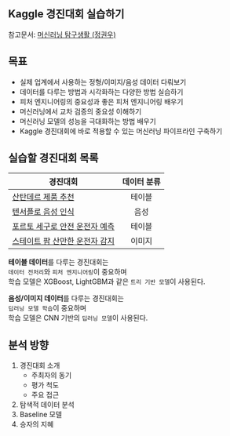 ## Kaggle 경진대회 실습하기
참고문서: [머신러닝 탐구생활 (정권우)](https://www.yes24.com/Product/Goods/63830327)

## 목표
- 실제 업계에서 사용하는 정형/이미지/음성 데이터 다뤄보기
- 데이터를 다루는 방법과 시각화하는 다양한 방법 실습하기
- 피처 엔지니어링의 중요성과 좋은 피처 엔지니어링 배우기
- 머신러닝에서 교차 검증의 중요성 이해하기
- 머신러닝 모델의 성능을 극대화하는 방법 배우기
- Kaggle 경진대회에 바로 적용할 수 있는 머신러닝 파이프라인 구축하기

## 실습할 경진대회 목록
| 경진대회 | 데이터 분류 |
| --- | :-: |
| [산탄데르 제품 추천](#1-산탄데르-제품-추천-경진대회) | 테이블 |
| [텐서플로 음성 인식](#2-텐서플로-음성-인식-경진대회) | 음성 |
| [포르토 세구로 안전 운전자 예측](#3-포르토-세구로-안전-운전자-예측-경진대회) | 테이블 |
| [스테이트 팜 산만한 운전자 감지](#4-스테이트-팜-산만한-운전자-감지-경진대회) | 이미지 |

**테이블 데이터**를 다루는 경진대회는  
`데이터 전처리`와 `피처 엔지니어링`이 중요하며  
학습 모델은 XGBoost, LightGBM과 같은 `트리 기반 모델`이 사용된다.

**음성/이미지 데이터**를 다루는 경진대회는  
`딥러닝 모델 학습`이 중요하며  
학습 모델은 CNN 기반의 `딥러닝 모델`이 사용된다.

## 분석 방향
1. 경진대회 소개
    - 주최자의 동기
    - 평가 척도
    - 주요 접근
2. 탐색적 데이터 분석
3. Baseline 모델
4. 승자의 지혜

